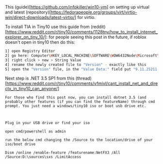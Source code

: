 This (guide)[https://github.com/infokiller/win10-vm] on setting up virtual and latest (repository)[https://fedorapeople.org/groups/virt/virtio-win/direct-downloads/latest-virtio/] for virtio.

To install TIA in Tiny10 use this guide from (reddit)[https://www.reddit.com/r/tiny10/comments/1128tny/how_to_install_internet_explorer_on_tiny_10/]:
for people seeing this post in the future, if roblox doesn't open in tiny10 then do this:
```bash
1] open Registry Editor
2] go here: Computer\HKEY_LOCAL_MACHINE\SOFTWARE\WOW6432Node\Microsoft\Internet Explorer
3] right click > new > String Value
4] rename the newly created file to "Version" - exactly like this
5] open the "Version" file, in the "Value Data:" field put "9.11.25211.0" - exactly like thisand that's it! go play roblox! and enjoy!
```


Next step is .NET 3.5 SP1 from this (thread)[https://www.reddit.com/r/tiny10/comments/vfmivl/cant_install_net_and_directx_in_tiny10_can_anyone/]
```
For those who find this post now, you can install dotnet 3.5 (and probably other features (if you can find the featureName) through cmd prompt. You just need a windows/tiny10 iso or boot usb drive etc.



Plug in your USB drive or find your iso

open cmd/powershell as admin

run the below cmd changing the /Source to the location/drive of your iso/boot drive

Dism /online /enable-feature /featurename:NetFX3 /All /Source:D:\sources\sxs /LimitAccess
```
